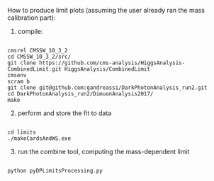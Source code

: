 How to produce limit plots (assuming the user already ran the mass calibration part):

1) compile:
<pre><code>
cmsrel CMSSW_10_3_2
cd CMSSW_10_3_2/src/
git clone https://github.com/cms-analysis/HiggsAnalysis-CombinedLimit.git HiggsAnalysis/CombinedLimit
cmsenv
scram b
git clone git@github.com:gandreassi/DarkPhotonAnalysis_run2.git
cd DarkPhotonAnalysis_run2/DimuonAnalysis2017/
make
</code></pre>

2) perform and store the fit to data
<pre><code>
cd limits
./makeCardsAndWS.exe 
</code></pre>

3) run the combine tool, computing the mass-dependent limit
<pre><code>
python pyDPLimitsProcessing.py <year>
</code></pre>
